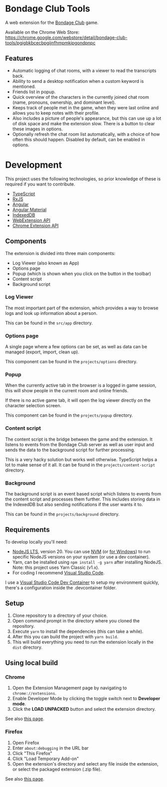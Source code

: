 # Bondage Club Tools

A web extension for the [Bondage Club](https://www.patreon.com/BondageProjects) game.

Available on the Chrome Web Store: https://chrome.google.com/webstore/detail/bondage-club-tools/pgigbkbcecbpgijnfhmpmkipgondpnpc

## Features
- Automatic logging of chat rooms, with a viewer to read the transcripts back.
- Ability to send a desktop notification when a custom keyword is mentioned.
- Friends list in popup.
- Quick overview of the characters in the currently joined chat room (name, pronouns, ownership, and dominant level).
- Keeps track of people met in the game, when they were last online and allows you to keep notes with their profile.
- Also includes a picture of people's appearance, but this can use up a lot of disk space and make the extension slow. There is a button to clear these images in options.
- Optionally refresh the chat room list automatically, with a choice of how often this should happen. Disabled by default, can be enabled in options.

# Development

This project uses the following technologies, so prior knowledge of these is required if you want to contribute.

- [TypeScript](https://www.typescriptlang.org/)
- [RxJS](https://rxjs.dev/)
- [Angular](https://angular.io/)
- [Angular Material](https://material.angular.io/)
- [IndexedDB](https://developer.mozilla.org/en-US/docs/IndexedDB)
- [WebExtension API](https://developer.mozilla.org/en-US/docs/Mozilla/Add-ons/WebExtensions)
- [Chrome Extension API](https://developer.chrome.com/docs/extensions/reference/)

## Components

The extension is divided into three main components:

- Log Viewer (also known as App)
- Options page
- Popup (which is shown when you click on the button in the toolbar)
- Content script
- Background script

### Log Viewer

The most important part of the extension, which provides a way to browse logs and look up information about a person.

This can be found in the `src/app` directory.

### Options page

A single page where a few options can be set, as well as data can be managed (export, import, clean up).

This component can be found in the `projects/options` directory.

### Popup

When the currently active tab in the browser is a logged in game session, this will show people in the current room and online friends.

If there is no active game tab, it will open the log viewer directly on the character selection screen.

This component can be found in the `projects/popup` directory.

### Content script

The content script is the bridge between the game and the extension. It listens to events from the Bondage Club server as well as user input and sends the data to the background script for further processing.

This is a very hacky solution but works well otherwise. TypeScript helps a lot to make sense of it all. It can be found in the `projects/content-script` directory.

### Background

The background script is an event based script which listens to events from the content script and processes them further. This includes storing data in the IndexedDB but also sending notifications if the user wants it to.

This can be found in the `projects/background` directory.

## Requirements

To develop locally you'll need:
- [NodeJS LTS](https://nodejs.org/en/), version 20. You can use [NVM](https://github.com/nvm-sh/nvm) (or [for Windows](https://github.com/coreybutler/nvm-windows)) to run specific NodeJS versions on your system (or use a dev container).
- Yarn, can be installed using `npm install -g yarn` after installing NodeJS. Note: this project uses Yarn Classic (v1.x).
- For coding I recommend [Visual Studio Code](https://code.visualstudio.com/).

I use a [Visual Studio Code Dev Container](https://code.visualstudio.com/docs/devcontainers/containers) to setup my environment quickly, there's a configuration inside the .devcontainer folder.

## Setup

1. Clone repository to a directory of your choice.
2. Open command prompt in the directory where you cloned the repository.
3. Execute `yarn` to install the dependencies (this can take a while).
4. After this you can build the project with `yarn build`.
5. This will build everything you need to run the extension locally in the `dist` directory.

## Using local build

### Chrome

1. Open the Extension Management page by navigating to `chrome://extensions`.
2. Enable Developer Mode by clicking the toggle switch next to **Developer mode**.
3. Click the **LOAD UNPACKED** button and select the extension directory.

See also [this page](https://developer.chrome.com/extensions/getstarted).

### Firefox

1. Open Firefox
2. Enter `about:debugging` in the URL bar
3. Click "This Firefox"
4. Click "Load Temporary Add-on"
5. Open the extension's directory and select any file inside the extension, or select the packaged extension (.zip file).

See also [this page](https://developer.mozilla.org/en-US/docs/Mozilla/Add-ons/WebExtensions/Temporary_Installation_in_Firefox).
